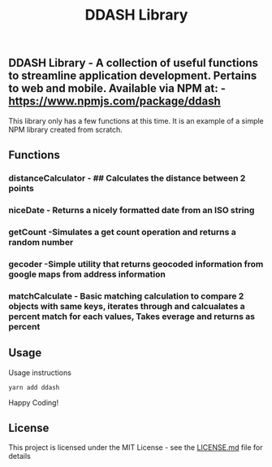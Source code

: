 <h1 align="center"><strong>DDASH Library</strong></h1>

<br />

## DDASH Library - A collection of useful functions to streamline application development. Pertains to web and mobile. Available via NPM at: -https://www.npmjs.com/package/ddash

This library only has a few functions at this time. It is an example of a simple NPM library created from scratch.


## Functions

### distanceCalculator - ## Calculates the distance between 2 points

### niceDate - Returns a nicely formatted date from an ISO string

### getCount -Simulates a get count operation and returns a random number

### gecoder -Simple utility that returns geocoded information from google maps from address information

### matchCalculate - Basic matching calculation to compare 2 objects with same keys, iterates through and calcualates a percent match for each values, Takes everage and returns as percent


## Usage

Usage instructions

```
yarn add ddash
```

Happy Coding!

## License

This project is licensed under the MIT License - see the [LICENSE.md](LICENSE.md) file for details
